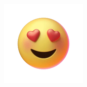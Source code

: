 <a href='https://github.com/armedev?tab=repositories'>
  <p align="center">
<img width="auto" height="250" src='https://raw.githubusercontent.com/armedev/armedev/master/smilingheart.webp'/>
  </p>
</a>
